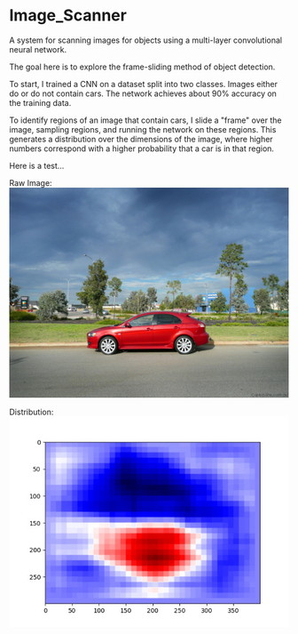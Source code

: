 # Image_Scanner
A system for scanning images for objects using a multi-layer convolutional neural network.

The goal here is to explore the frame-sliding method of object detection.

To start, I trained a CNN on a dataset split into two classes. Images either do or do not
contain cars. The network achieves about 90% accuracy on the training data.

To identify regions of an image that contain cars, I slide a "frame" over the image,
sampling regions, and running the network on these regions. This generates a distribution
over the dimensions of the image, where higher numbers correspond with a higher probability
that a car is in that region.

Here is a test...

Raw Image:
![alt text](results/car.jpg?raw=true "Car Raw")

Distribution:
![alt text](results/car1_map.jpg?raw=true "Car Scanned")

